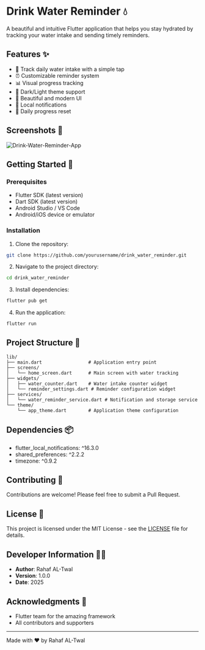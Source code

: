# Drink Water Reminder 💧

A beautiful and intuitive Flutter application that helps you stay hydrated by tracking your water intake and sending timely reminders.

## Features ✨

- 🚰 Track daily water intake with a simple tap
- ⏰ Customizable reminder system
- 📊 Visual progress tracking
- 🌙 Dark/Light theme support
- 📱 Beautiful and modern UI
- 🔔 Local notifications
- 📅 Daily progress reset

## Screenshots 📸
![Drink-Water-Reminder-App](https://github.com/user-attachments/assets/4ebcfbb7-6477-4a23-99f5-c1f101f385d0)

## Getting Started 🚀

### Prerequisites

- Flutter SDK (latest version)
- Dart SDK (latest version)
- Android Studio / VS Code
- Android/iOS device or emulator

### Installation

1. Clone the repository:
```bash
git clone https://github.com/yourusername/drink_water_reminder.git
```

2. Navigate to the project directory:
```bash
cd drink_water_reminder
```

3. Install dependencies:
```bash
flutter pub get
```

4. Run the application:
```bash
flutter run
```

## Project Structure 📁

```
lib/
├── main.dart                 # Application entry point
├── screens/
│   └── home_screen.dart      # Main screen with water tracking
├── widgets/
│   ├── water_counter.dart    # Water intake counter widget
│   └── reminder_settings.dart # Reminder configuration widget
├── services/
│   └── water_reminder_service.dart # Notification and storage service
└── theme/
    └── app_theme.dart        # Application theme configuration
```

## Dependencies 📦

- flutter_local_notifications: ^16.3.0
- shared_preferences: ^2.2.2
- timezone: ^0.9.2

## Contributing 🤝

Contributions are welcome! Please feel free to submit a Pull Request.

## License 📄

This project is licensed under the MIT License - see the [LICENSE](LICENSE) file for details.

## Developer Information 👩‍💻

- **Author**: Rahaf AL-Twal
- **Version**: 1.0.0
- **Date**: 2025

## Acknowledgments 🙏

- Flutter team for the amazing framework
- All contributors and supporters

---

Made with ❤️ by Rahaf AL-Twal
